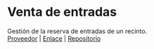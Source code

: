 # Venta de entradas
Gestión de la reserva de entradas de un recinto.  
[Proveedor](https://app.infinityfree.net/login) | [Enlace](http://ventaentradas.42web.io) | [Repositorio](https://github.com/LuisValles92/Venta_entradas)
